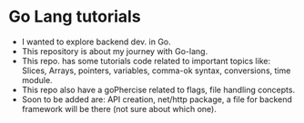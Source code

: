 # Go Lang tutorials
- I wanted to explore backend dev. in Go. 
- This repository is about my journey with Go-lang.
- This repo. has some tutorials code related to important topics like: Slices, Arrays, pointers, variables, comma-ok syntax, conversions, time module.
- This repo also have a goPhercise related to flags, file handling concepts.
- Soon to be added are: API creation, net/http package, a file for backend framework will be there (not sure about which one).
